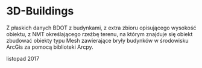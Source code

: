 # 3D-Buildings

Z płaskich danych BDOT z budynkami, z extra zbioru opisującego wysokość obiektu, z NMT określającego rzeżbę terenu, na którym znajduje się obiekt zbudować obiekty typu Mesh zawierające bryły budynków w środowisku ArcGis za pomocą biblioteki Arcpy.

listopad 2017
